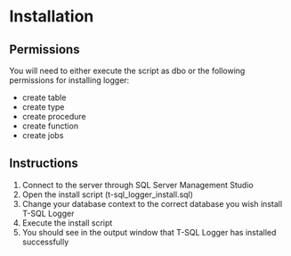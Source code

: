 # Installation

## Permissions
You will need to either execute the script as dbo or the following permissions for installing logger:
- create table
- create type
- create procedure
- create function
- create jobs

## Instructions
1. Connect to the server through SQL Server Management Studio
1. Open the install script (t-sql_logger_install.sql)
1. Change your database context to the correct database you wish install T-SQL Logger
1. Execute the install script
1. You should see in the output window that T-SQL Logger has installed successfully
